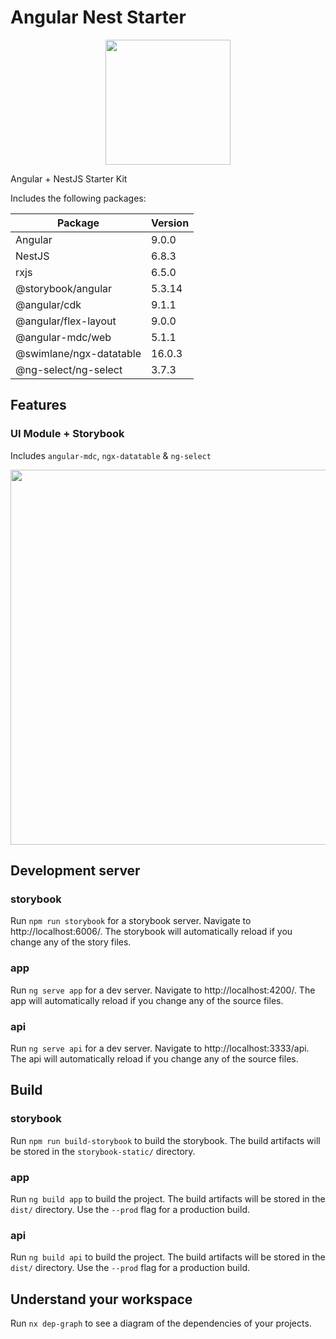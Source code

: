 # Angular Nest Starter

<p align="center">
  <img src="https://raw.githubusercontent.com/d3v0ps/angular-nest-starter/master/apps/app/src/assets/shield.png" width="200">
</p>

Angular + NestJS Starter Kit

Includes the following packages:

| Package                 | Version |
|-------------------------|---------|
| Angular                 | 9.0.0   |
| NestJS                  | 6.8.3   |
| rxjs                    | 6.5.0   |
| @storybook/angular      | 5.3.14  |
| @angular/cdk            | 9.1.1   |
| @angular/flex-layout    | 9.0.0   |
| @angular-mdc/web        | 5.1.1   |
| @swimlane/ngx-datatable | 16.0.3  |
| @ng-select/ng-select    | 3.7.3   |

## Features

### UI Module + Storybook

Includes `angular-mdc`, `ngx-datatable` & `ng-select`

<p align="center">
  <img src="https://raw.githubusercontent.com/d3v0ps/angular-nest-starter/master/apps/app/src/assets/storybook.png" width="600">
</p>

## Development server

### storybook
Run `npm run storybook` for a storybook server. Navigate to http://localhost:6006/. The storybook will automatically reload if you change any of the story files.

### app
Run `ng serve app` for a dev server. Navigate to http://localhost:4200/. The app will automatically reload if you change any of the source files.

### api
Run `ng serve api` for a dev server. Navigate to http://localhost:3333/api. The api will automatically reload if you change any of the source files.

## Build

### storybook
Run `npm run build-storybook` to build the storybook. The build artifacts will be stored in the `storybook-static/` directory.

### app
Run `ng build app` to build the project. The build artifacts will be stored in the `dist/` directory. Use the `--prod` flag for a production build.

### api
Run `ng build api` to build the project. The build artifacts will be stored in the `dist/` directory. Use the `--prod` flag for a production build.

## Understand your workspace

Run `nx dep-graph` to see a diagram of the dependencies of your projects.
